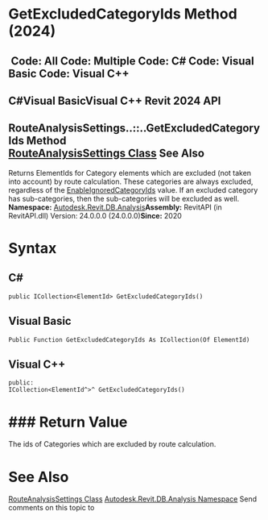 # GetExcludedCategoryIds Method (2024)

﻿
 Code: All Code: Multiple Code: C# Code: Visual Basic Code: Visual C++   
---  
C#Visual BasicVisual C++
Revit 2024 API  
---  
RouteAnalysisSettings..::..GetExcludedCategoryIds Method   
[RouteAnalysisSettings Class](e6742b6a-9c35-5344-736b-7bf9af6f4254.md "RouteAnalysisSettings Class") See Also  
---  
Returns ElementIds for Category elements which are excluded (not taken into account) by route calculation. These categories are always excluded, regardless of the [EnableIgnoredCategoryIds](c146653a-ed81-ee52-7102-a6c2ad8a4d7c.md "EnableIgnoredCategoryIds Property") value. If an excluded category has sub-categories, then the sub-categories will be excluded as well. 
**Namespace:** [Autodesk.Revit.DB.Analysis](958e2e12-587d-f188-5d7b-f13d7dbfdf48.md "Autodesk.Revit.DB.Analysis Namespace")**Assembly:** RevitAPI (in RevitAPI.dll) Version: 24.0.0.0 (24.0.0.0)**Since:** 2020 
# Syntax
C#  
---  
```text
public ICollection<ElementId> GetExcludedCategoryIds()
```
  
Visual Basic  
---  
```text
Public Function GetExcludedCategoryIds As ICollection(Of ElementId)
```
  
Visual C++  
---  
```text
public:
ICollection<ElementId^>^ GetExcludedCategoryIds()
```
  
# ### Return Value
The ids of Categories which are excluded by route calculation. 
# See Also
[RouteAnalysisSettings Class](e6742b6a-9c35-5344-736b-7bf9af6f4254.md "RouteAnalysisSettings Class")
[Autodesk.Revit.DB.Analysis Namespace](958e2e12-587d-f188-5d7b-f13d7dbfdf48.md "Autodesk.Revit.DB.Analysis Namespace")
Send comments on this topic to 